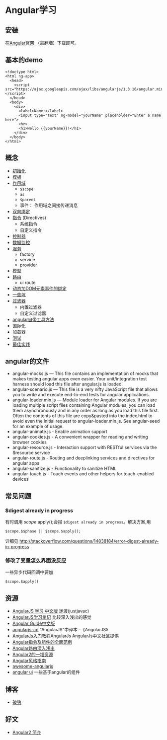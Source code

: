 # Angular学习
## 安装
在[Angular官网](https://angularjs.org/) （需翻墙）下载即可。

## 基本的demo
```
<!doctype html>
<html ng-app>
  <head>
    <script src="https://ajax.googleapis.com/ajax/libs/angularjs/1.3.16/angular.min.js"></script>
  </head>
  <body>
    <div>
      <label>Name:</label>
      <input type="text" ng-model="yourName" placeholder="Enter a name here">
      <hr>
      <h1>Hello {{yourName}}!</h1>
    </div>
  </body>
</html>
```

## 概念
* [初始化](init)
* [模板](template)
* [作用域](scope)
  * `$scope`
  * `as`
  * `$parent`
  * 事件： 作用域之间接传递消息
* [双向绑定](two-way-binding)
* [指令](directives) (Directives)
  * 系统指令
  * 自定义指令
* [控制器](controller)
* [数据监控](watch)
* [服务](service)
  * factory
  * service
  * provider
* [模型](model)
* [路由](route)
  * ui route
* [动态加DOM元素事件的绑定](dyn-bind-event)
* [一些坑](shit)
* [过滤器](filter)
  * 内置过滤器
  * 自定义过滤器
* [angular自带工具方法](tool)
* 国际化
* 加载器
* [测试](test)
* [最佳实践](best-practice)


## angular的文件
* angular-mocks.js — This file contains an implementation of mocks that makes testing angular apps even easier. Your unit/integration test harness should load this file after angular.js is loaded.
* angular-scenario.js — This file is a very nifty JavaScript file that allows you to write and execute end-to-end tests for angular applications.
* angular-loader.min.js — Module loader for Angular modules. If you are loading multiple script files containing Angular modules, you can load them asynchronously and in any order as long as you load this file first. Often the contents of this file are copy&pasted into the index.html to avoid even the initial request to angular-loader.min.js. See angular-seed for an example of usage.
* angular-animate.js - Enable animation support
* angular-cookies.js - A convenient wrapper for reading and writing browser cookies
* angular-resource.js - Interaction support with RESTful services via the $resource service
* angular-route.js - Routing and deeplinking services and directives for angular apps
* angular-sanitize.js - Functionality to sanitize HTML
* angular-touch.js - Touch events and other helpers for touch-enabled devices

## 常见问题
### $digest already in progress
有时调用 $scope.$apply();会报 `$digest already in progress`。解决方案,用
```
$scope.$$phase || $scope.$apply();
```
详细见 http://stackoverflow.com/questions/14838184/error-digest-already-in-progress

### 修改了变量怎么界面没反应
一些异步代码回调中要加
```
$scope.$apply()
```




## 资源
* [AngularJS 学习 中文版](https://github.com/justjavac/AngularJS-Learning-zh_CN) 迷渡(justjavac)
* [AngularJS学习笔记](http://www.zouyesheng.com/angular.htm) 比较深入浅出的感觉
* [Angular Guide中文版](http://docs.ngnice.com/guide)
* [angularjs-cn](https://github.com/peiransun/angularjs-cn) "AngularJS"中译本 -《AngularJS》
* [AngularJs入门教程](http://angularjs.cn/T006)AngularJs AngularJs中文社区提供
* [Angular指令及组件的全面范例](https://github.com/angular-cn/ng-showcase)
* [Angular路由深入浅出](http://div.io/topic/1096)
* [Angular2的一堆资源](https://github.com/timjacobi/angular2-education)
* [Angular风格指南](https://github.com/johnpapa/angular-styleguide/blob/master/i18n/zh-CN.md)
* [awesome-angularjs](https://github.com/gianarb/awesome-angularjs)
* [angular ui](http://angular-ui.github.io/) 一些基于angular的组件

## 博客
* [破狼](http://www.cnblogs.com/whitewolf/category/404298.html)

## 好文
* [Angular2 简介](http://zhuanlan.zhihu.com/FrontendMagazine/20058966)
